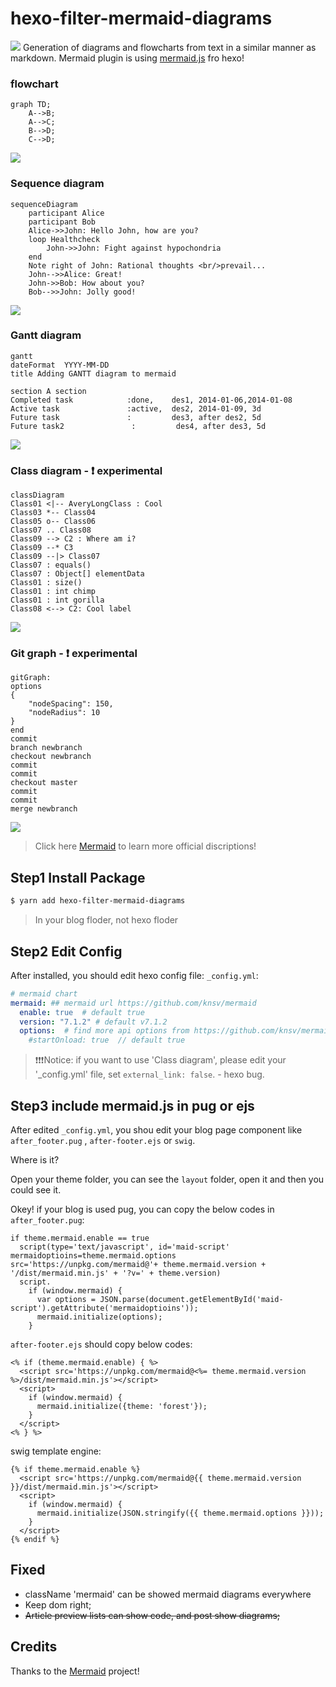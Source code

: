 # hexo-filter-mermaid-diagrams
![](/img/header.png)
Generation of diagrams and flowcharts from text in a similar manner as markdown.
Mermaid plugin is using [mermaid.js](https://mermaidjs.github.io/) fro hexo!
### flowchart
```mermaid
graph TD;
    A-->B;
    A-->C;
    B-->D;
    C-->D;
```
![](/img/flow.png)
### Sequence diagram
```mermaid
sequenceDiagram
    participant Alice
    participant Bob
    Alice->>John: Hello John, how are you?
    loop Healthcheck
        John->>John: Fight against hypochondria
    end
    Note right of John: Rational thoughts <br/>prevail...
    John-->>Alice: Great!
    John->>Bob: How about you?
    Bob-->>John: Jolly good!
```
![](/img/sequence.png)
### Gantt diagram
```mermaid
gantt
dateFormat  YYYY-MM-DD
title Adding GANTT diagram to mermaid

section A section
Completed task            :done,    des1, 2014-01-06,2014-01-08
Active task               :active,  des2, 2014-01-09, 3d
Future task               :         des3, after des2, 5d
Future task2               :         des4, after des3, 5d
```
![](/img/gantt.png)
### Class diagram - ❗️ experimental
```mermaid
classDiagram
Class01 <|-- AveryLongClass : Cool
Class03 *-- Class04
Class05 o-- Class06
Class07 .. Class08
Class09 --> C2 : Where am i?
Class09 --* C3
Class09 --|> Class07
Class07 : equals()
Class07 : Object[] elementData
Class01 : size()
Class01 : int chimp
Class01 : int gorilla
Class08 <--> C2: Cool label
```
![](/img/class.png)
### Git graph - ❗️ experimental
```mermaid
gitGraph:
options
{
    "nodeSpacing": 150,
    "nodeRadius": 10
}
end
commit
branch newbranch
checkout newbranch
commit
commit
checkout master
commit
commit
merge newbranch
```
![](/img/git.png)

> Click here [Mermaid](https://github.com/knsv/mermaid) to learn more official discriptions! 

## Step1 Install Package
```bash
$ yarn add hexo-filter-mermaid-diagrams
```
> In your blog floder, not hexo floder

## Step2 Edit Config
After installed, you should edit hexo config file: `_config.yml`:
```yaml
# mermaid chart
mermaid: ## mermaid url https://github.com/knsv/mermaid
  enable: true  # default true
  version: "7.1.2" # default v7.1.2
  options:  # find more api options from https://github.com/knsv/mermaid/blob/master/src/mermaidAPI.js
    #startOnload: true  // default true
```
> ❗️❗️❗️Notice: if you want to use 'Class diagram', please edit your '_config.yml' file, set `external_link: false`. - hexo bug.

## Step3 include mermaid.js in pug or ejs
After edited `_config.yml`, you shou edit your blog page component like `after_footer.pug` , `after-footer.ejs` or `swig`.

Where is it?

Open your theme folder, you can see the `layout` folder, open it and then you could see it.

Okey! if your blog is used pug, you can copy the below codes in `after_footer.pug`:

```pug
if theme.mermaid.enable == true
  script(type='text/javascript', id='maid-script' mermaidoptioins=theme.mermaid.options src='https://unpkg.com/mermaid@'+ theme.mermaid.version + '/dist/mermaid.min.js' + '?v=' + theme.version)
  script.
    if (window.mermaid) {
      var options = JSON.parse(document.getElementById('maid-script').getAttribute('mermaidoptioins'));
      mermaid.initialize(options);
    }
```

`after-footer.ejs` should copy below codes:
```
<% if (theme.mermaid.enable) { %>
  <script src='https://unpkg.com/mermaid@<%= theme.mermaid.version %>/dist/mermaid.min.js'></script>
  <script>
    if (window.mermaid) {
      mermaid.initialize({theme: 'forest'});
    }
  </script>
<% } %>
```

swig template engine:
```swig
{% if theme.mermaid.enable %}
  <script src='https://unpkg.com/mermaid@{{ theme.mermaid.version }}/dist/mermaid.min.js'></script>
  <script>
    if (window.mermaid) {
      mermaid.initialize(JSON.stringify({{ theme.mermaid.options }}));
    }
  </script>
{% endif %}
```

## Fixed
- className 'mermaid' can be showed mermaid diagrams everywhere
- Keep dom right;
- ~~Article preview lists can show code, and post show diagrams;~~

## Credits
Thanks to the [Mermaid](https://mermaidjs.github.io/) project!
